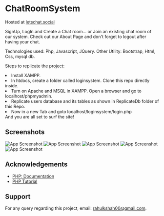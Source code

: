 # ChatRoomSystem
Hosted at [letschat.social](https://www.php.net/docs.php)

SignUp, LogIn and Create a Chat room... or Join an existing chat room of our system. Check out our About Page and don't forget to logout after having your chat.


Technologies used: Php, Javascript, JQuery. Other Utility: Bootstrap, Html, Css, mysql db.


Steps to replicate the project: <li>Install XAMPP.</li><li>In htdocs, create a folder called loginsystem. Clone this repo directly inside.</li> <li>Turn on Apache and MSQL in XAMPP. Open a browser and go to localhost/phpmyadmin.</li> <li>Replicate users database and its tables as shown in ReplicateDb folder of this Repo.</li> <li>Now in a new Tab and goto localhost/loginsystem/login.php</li> And you are all set to surf the site!

## Screenshots

![App Screenshot](https://d1vg9wkrun3t3k.cloudfront.net/users/5edb2893-05a4-44db-a779-b6d26b6657e7/forever_files/a026e801-7d0e-4c97-83a4-85a8e1e07755/original.png?format=jpg&width=1920&height=1080&quality=85)
![App Screenshot](https://d1vg9wkrun3t3k.cloudfront.net/users/5edb2893-05a4-44db-a779-b6d26b6657e7/forever_files/26ca0018-b55f-4c20-81ca-1233f307a188/original.png?format=jpg&width=1920&height=1080&quality=85)
![App Screenshot](https://d1vg9wkrun3t3k.cloudfront.net/users/5edb2893-05a4-44db-a779-b6d26b6657e7/forever_files/0fb92abd-9d9b-4a4c-a34e-e8631fb1fac0/original.png?format=jpg&width=1920&height=1080&quality=85)
![App Screenshot](https://d1vg9wkrun3t3k.cloudfront.net/users/5edb2893-05a4-44db-a779-b6d26b6657e7/forever_files/795cfc8a-2a5e-46d8-bdb8-f8a6875e05a8/original.png?format=jpg&width=1920&height=1080&quality=85)
![App Screenshot](https://d1vg9wkrun3t3k.cloudfront.net/users/5edb2893-05a4-44db-a779-b6d26b6657e7/forever_files/e5c46a14-835a-4a32-ac59-7246483d6407/original.png?format=jpg&width=1920&height=1080&quality=85)


## Acknowledgements

 - [PHP: Documentation](https://www.php.net/docs.php)
 - [PHP Tutorial](https://www.w3schools.com/php/)


## Support

For any query regarding this project, email: rahulkshah00@gmail.com.

